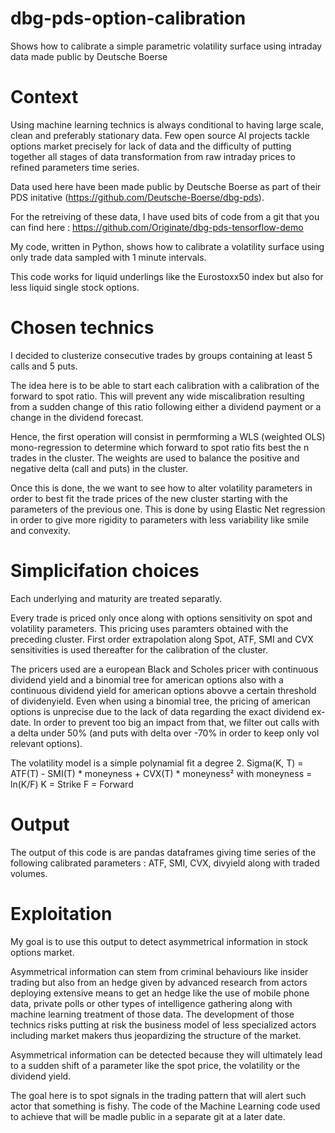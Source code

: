 # dbg-pds-option-calibration
Shows how to calibrate a simple parametric volatility surface using intraday data made public by Deutsche Boerse


# Context

Using machine learning technics is always conditional to having large scale, clean and preferably stationary data.
Few open source AI projects tackle options market precisely for lack of data and the difficulty of putting together all stages of data transformation from raw intraday prices to refined parameters time series.

Data used here have been made public by Deutsche Boerse as part of their PDS initative (https://github.com/Deutsche-Boerse/dbg-pds).

For the retreiving of these data, I have used bits of code from a git that you can find here : https://github.com/Originate/dbg-pds-tensorflow-demo

My code, written in Python, shows how to calibrate a volatility surface using only trade data sampled with 1 minute intervals.

This code works for liquid underlings like the Eurostoxx50 index but also for less liquid single stock options.


# Chosen technics

I decided to clusterize consecutive trades by groups containing at least 5 calls and 5 puts.

The idea here is to be able to start each calibration with a calibration of the forward to spot ratio. This will prevent any wide miscalibration resulting from a sudden change of this ratio following either a dividend payment or a change in the dividend forecast.

Hence, the first operation will consist in permforming a WLS (weighted OLS) mono-regression to determine which forward to spot ratio fits best the n trades in the cluster.
The weights are used to balance the positive and negative delta (call and puts) in the cluster.

Once this is done, the we want to see how to alter volatility parameters in order to best fit the trade prices of the new cluster starting with the parameters of the previous one. This is done by using Elastic Net regression in order to give more rigidity to parameters with less variability like smile and convexity.


# Simplicifation choices

Each underlying and maturity are treated separatly.

Every trade is priced only once along with options sensitivity on spot and volatility parameters. This pricing uses paramters obtained with the preceding cluster. First order extrapolation along Spot, ATF, SMI and CVX sensitivities is used thereafter for the calibration of the cluster.

The pricers used are a european Black and Scholes pricer with continuous dividend yield and a binomial tree for american options also with a continuous dividend yield for american options abovve a certain threshold of dividenyield. 
Even when using a binomial tree, the pricing of american options is unprecise due to the lack of data regarding the exact dividend ex-date. In order to prevent too big an impact from that, we filter out calls with a delta under 50% (and puts with delta over -70% in order to keep only vol relevant options).

The volatility model is a simple polynamial fit a degree 2.
Sigma(K, T) = ATF(T) - SMI(T) * moneyness +  CVX(T) * moneyness²
with moneyness = ln(K/F)
K = Strike
F = Forward


# Output

The output of this code is are pandas dataframes giving time series of the following calibrated parameters : ATF, SMI, CVX, divyield along with traded volumes.


# Exploitation

My goal is to use this output to detect asymmetrical information in stock options market.

Asymmetrical information can stem from criminal behaviours like insider trading but also from an hedge given by advanced research from actors deploying extensive means to get an hedge like the use of mobile phone data, private polls or other types of intelligence gathering along with machine learning treatment of those data.
The development of those technics risks putting at risk the business model of less specialized actors including market makers thus jeopardizing the structure of the market.

Asymmetrical information can be detected because they will ultimately lead to a sudden shift of a parameter like the spot price, the volatility or the dividend yield.

The goal here is to spot signals in the trading pattern that will alert such actor that something is fishy.
The code of the Machine Learning code used to achieve that will be madle public in a separate git at a later date.

